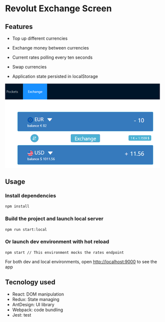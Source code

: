 # Revolut Exchange Screen

## Features

* Top up different currencies

* Exchange money between currencies

* Current rates polling every ten seconds

* Swap currencies

* Application state persisted in localStorage

![Alt text](src/assets/screenshots/exchange.png?raw=true "Exchange Screen")

## Usage

### Install dependencies
```
npm install
```

### Build the project and launch local server
```
npm run start:local
```
### Or launch dev environment with hot reload
```
npm start // This environment mocks the rates endpoint
```

For both dev and local environments, open [http://localhost:9000](http://localhost:9000) to see the app


## Tecnology used

* React: DOM manipulation
* Redux: State managing
* AntDesign: UI library
* Webpack: code bundling
* Jest: test